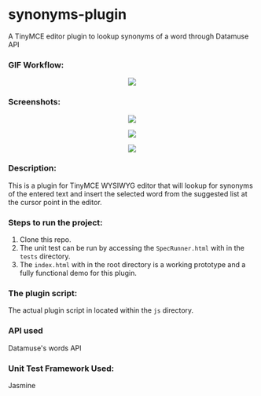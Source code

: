 # synonyms-plugin
A TinyMCE editor plugin to lookup synonyms of a word through Datamuse API

### GIF Workflow:
<p align="center">
 <img src="readmeImg/workflow.gif"/>
</p>

### Screenshots:
<p align="center">
 <img src="readmeImg/screen1.jpg"/>
</p>
<p align="center">
 <img src="readmeImg/screen2.jpg"/>
</p>
<p align="center">
 <img src="readmeImg/screen3.jpg"/>
</p>

### Description:
This is a plugin for TinyMCE WYSIWYG editor that will lookup for synonyms of the entered text and insert the selected word 
from the suggested list at the cursor point in the editor.

### Steps to run the project:
1. Clone this repo.
2. The unit test can be run by accessing the ```SpecRunner.html``` with in the ```tests``` directory.
3. The ```index.html``` with in the root directory is a working prototype and a fully functional demo for this plugin.

### The plugin script:
The actual plugin script in located within the ```js``` directory.

### API used
Datamuse's words API

### Unit Test Framework Used:
Jasmine

